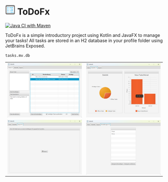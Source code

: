 # ![AppLogo](./src/main/resources/com/github/ursteiner/todofx/appIcon.png) ToDoFx


[![Java CI with Maven](https://github.com/ursteiner/ToDoFx/actions/workflows/maven.yml/badge.svg)](https://github.com/ursteiner/ToDoFx/actions/workflows/maven.yml)


ToDoFx is a simple introductory project using Kotlin and JavaFX to manage your tasks!
All tasks are stored in an H2 database in your profile folder using JetBrains Exposed.
```
tasks.mv.db
```

<table>
    <tr>
        <td><img alt="ScreenshotTasks" src="screenshots/Tasks.png"></td>
        <td><img alt="ScreenshotStatistic" src="screenshots/Statistic.png"></td>
    </tr>
    <tr>
        <td><img alt="ScreenshotExport" src="screenshots/Export.png"></td>
        <td><img alt="ScreenshotSettings" src="screenshots/Settings.png"></td>
    </tr>
</table>




